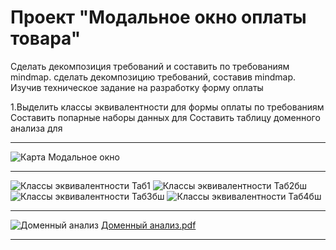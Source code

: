 # Проект "Модальное окно оплаты товара"
Cделать декомпозиция требований и составить по требованиям mindmap.
 сделать декомпозицию требований, составив mindmap.
Изучив техническое задание на разработку форму оплаты

1.Выделить классы эквивалентности для формы оплаты по требованиям
Составить попарные наборы данных для
Составить таблицу доменного анализа для
<hr>

![Карта Модальное окно](https://github.com/Elena-Belova/Test-Design/assets/148638077/c75ae69b-277c-41ec-8db6-d4ac42abd080)
<hr>

![Классы эквивалентности Таб1](https://github.com/Elena-Belova/Test-Design/assets/148638077/3ad22a44-d233-49fa-96b5-748e27d52ac6)
![Классы эквивалентности Таб2бш](https://github.com/Elena-Belova/Test-Design/assets/148638077/54ea93ad-5804-4547-8a1c-598a545182ac)
![Классы эквивалентности Таб3бш](https://github.com/Elena-Belova/Test-Design/assets/148638077/e33f2da8-6ce7-49a0-9a95-60e2bd8b609a)
![Классы эквивалентности Таб4бш](https://github.com/Elena-Belova/Test-Design/assets/148638077/655b523d-c9a9-4c89-8ee0-d00e1505a35f)
<hr>

![Доменный анализ](https://github.com/Elena-Belova/Test-Design/assets/148638077/bdaa2cbb-d558-4484-8dd1-7850011effc1)
[Доменный анализ.pdf](https://github.com/Elena-Belova/Test-Design/blob/7f80e43e0945ac78d6101c34611d0889dc70376c/MW%20Domen.pdf)
<hr>


